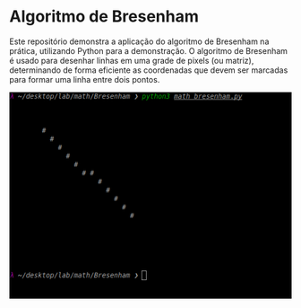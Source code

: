 # Algoritmo de Bresenham
Este repositório demonstra a aplicação do algoritmo de Bresenham na prática, utilizando Python para a demonstração.
O algoritmo de Bresenham é usado para desenhar linhas em uma grade de pixels (ou matriz), determinando de forma eficiente as coordenadas que devem ser marcadas para formar uma linha entre dois pontos.

![Linha](Bresenham.png)
